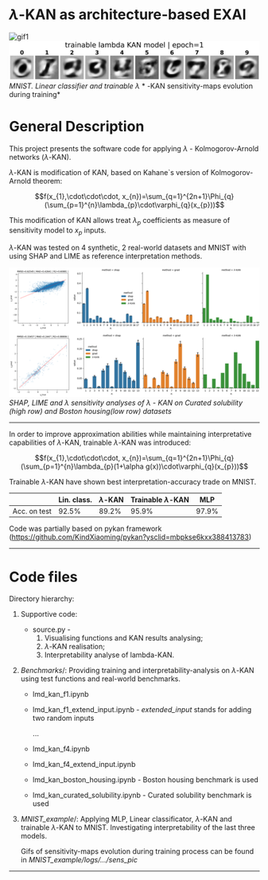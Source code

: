 # $\lambda$-KAN as architecture-based EXAI

![gif1](mnist_example/logs/MnistLR/lightning_logs/version_0/sens_pic/MnistLR.gif)
![gif2](mnist_example/logs/Mnist_tlmdSplineKAN/lightning_logs/version_0/sens_pic/tlmdSplineKAN.gif)
*MNIST. Linear classifier and trainable* $\lambda$ * -KAN sensitivity-maps evolution during training*

# General Description
This project presents the software code for applying $\lambda$ - Kolmogorov-Arnold networks ($\lambda$-KAN).

$\lambda$-KAN is modification of KAN, based on Kahane`s version of Kolmogorov-Arnold theorem:

$$f(x_{1},\cdot\cdot\cdot, x_{n})=\sum_{q=1}^{2n+1}\Phi_{q}(\sum_{p=1}^{n}\lambda_{p}\cdot\varphi_{q}(x_{p}))$$

This modification of KAN allows treat $\lambda_{p}$ coefficients as measure of sensitivity model to $x_{p}$ inputs.

$\lambda$-KAN was tested on 4 synthetic, 2 real-world datasets and MNIST with using SHAP and LIME as reference interpretation methods.

![pic1](pictures/Pic1.png)
*SHAP, LIME and* $\lambda$ *sensitivity analyses of* $\lambda$ *- KAN on Curated solubility (high row) and Boston housing(low row) datasets*


---
In order to improve approximation abilities while maintaining interpretative capabilities of $\lambda$-KAN, trainable $\lambda$-KAN was introduced:

$$f(x_{1},\cdot\cdot\cdot, x_{n})=\sum_{q=1}^{2n+1}\Phi_{q}(\sum_{p=1}^{n}\lambda_{p}(1+\alpha g(x))\cdot\varphi_{q}(x_{p}))$$


Trainable $\lambda$-KAN have shown best interpretation-accuracy trade on MNIST.

|  | Lin. class. | $\lambda$-KAN | Trainable $\lambda$-KAN | MLP |
|--|-------------|---------------|-------------------------|-----|
| Acc. on test | 92.5% | 89.2% | 95.9% | 97.9% |


Code was partially based on pykan framework (https://github.com/KindXiaoming/pykan?ysclid=mbpkse6kxx388413783)

---
# Code files
Directory hierarchy: 

1) Supportive code:
    * source.py - 
        1. Visualising functions and KAN results analysing; 
        2. $\lambda$-KAN realisation;
        3. Interpretability analyse of lambda-KAN.


2) _Benchmarks_/: Providing training and interpretability-analysis on $\lambda$-KAN using test functions and real-world benchmarks.
    * lmd_kan_f1.ipynb
    * lmd_kan_f1_extend_input.ipynb - _extended_input_ stands for adding two random inputs

        ...
    * lmd_kan_f4.ipynb
    * lmd_kan_f4_extend_input.ipynb
    * lmd_kan_boston_housing.ipynb - Boston housing benchmark is used
    * lmd_kan_curated_solubility.ipynb - Curated solubility benchmark is used


3) _MNIST_example_/: Applying MLP, Linear classificator, $\lambda$-KAN and trainable $\lambda$-KAN to MNIST. Investigating interpretability of the last three models.

    Gifs of sensitivity-maps evolution during training process can be found in _MNIST_example/logs/.../sens_pic_

---